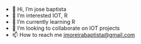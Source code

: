 - 👋 Hi, I’m jose baptista
- 👀 I’m interested IOT, R
- 🌱 I’m currently learning R
- 💞️ I’m looking to collaborate on IOT projects
- 📫 How to reach me jmoreirabaptista@gmail.com

<!---
moreirabaptista/moreirabaptista is a ✨ special ✨ repository because its `README.md` (this file) appears on your GitHub profile.
You can click the Preview link to take a look at your changes.
--->
